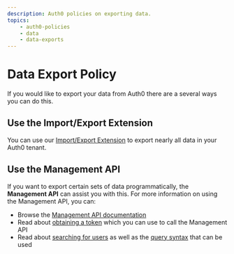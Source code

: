 ```yaml
---
description: Auth0 policies on exporting data.
topics:
    - auth0-policies
    - data 
    - data-exports
---
```

# Data Export Policy

If you would like to export your data from Auth0 there are a several ways you can do this. 

## Use the Import/Export Extension

You can use our [Import/Export Extension](/extensions/user-import-export) to export nearly all data in your Auth0 tenant. 

## Use the Management API

If you want to export certain sets of data programmatically, the **Management API** can assist you with this. For more information on using the Management API, you can:

* Browse the [Management API documentation](/api/management/v2)
* Read about [obtaining a token](/api/management/v2/tokens) which you can use to call the Management API
* Read about [searching for users](/api/management/v2/user-search) as well as the [query syntax](/api/management/v2/query-string-syntax) that can be used
